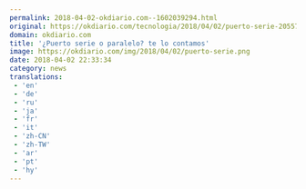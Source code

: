 ```yaml
---
permalink: 2018-04-02-okdiario.com--1602039294.html
original: https://okdiario.com/tecnologia/2018/04/02/puerto-serie-2055776
domain: okdiario.com
title: '¿Puerto serie o paralelo? te lo contamos'
image: https://okdiario.com/img/2018/04/02/puerto-serie.png
date: 2018-04-02 22:33:34
category: news
translations: 
 - 'en'
 - 'de'
 - 'ru'
 - 'ja'
 - 'fr'
 - 'it'
 - 'zh-CN'
 - 'zh-TW'
 - 'ar'
 - 'pt'
 - 'hy'
---
```


